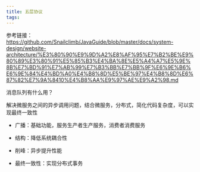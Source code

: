 ```yaml
---
title: 五层协议
tags:
---
```



参考链接：https://github.com/Snailclimb/JavaGuide/blob/master/docs/system-design/website-architecture/%E3%80%90%E9%9D%A2%E8%AF%95%E7%B2%BE%E9%80%89%E3%80%91%E5%85%B3%E4%BA%8E%E5%A4%A7%E5%9E%8B%E7%BD%91%E7%AB%99%E7%B3%BB%E7%BB%9F%E6%9E%B6%E6%9E%84%E4%BD%A0%E4%B8%8D%E5%BE%97%E4%B8%8D%E6%87%82%E7%9A%8410%E4%B8%AA%E9%97%AE%E9%A2%98.md

消息队列有什么用？

解决微服务之间的异步调用问题，结合微服务，分布式，简化代码复杂度，可以实现最终一致性

- 广播：基础功能，服务生产者生产服务，消费者消费服务

- 结构：降低系统耦合性

- 削峰：异步提升性能

- 最终一致性：实现分布式事务

